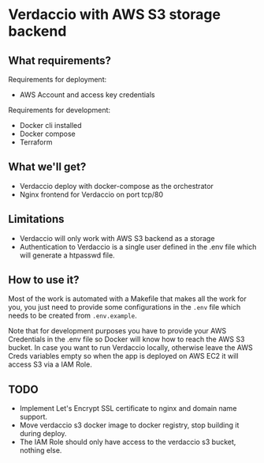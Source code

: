 # Verdaccio with AWS S3 storage backend

## What requirements?

Requirements for deployment:

- AWS Account and access key credentials

Requirements for development:

- Docker cli installed
- Docker compose
- Terraform

## What we'll get?

- Verdaccio deploy with docker-compose as the orchestrator
- Nginx frontend for Verdaccio on port tcp/80

## Limitations

- Verdaccio will only work with AWS S3 backend as a storage
- Authentication to Verdaccio is a single user defined in the .env file which will generate a htpasswd file.

## How to use it?

Most of the work is automated with a Makefile that makes all the work for you, you just need to provide some configurations in the `.env` file which needs to be created from `.env.example`.

Note that for development purposes you have to provide your AWS Credentials in the .env file so Docker will know how to reach the AWS S3 bucket. In case you want to run Verdaccio locally, otherwise leave the AWS Creds variables empty so when the app is deployed on AWS EC2 it will access S3 via a IAM Role.


## TODO

- Implement Let's Encrypt SSL certificate to nginx and domain name support.
- Move verdaccio s3 docker image to docker registry, stop building it during deploy.
- The IAM Role should only have access to the verdaccio s3 bucket, nothing else.
